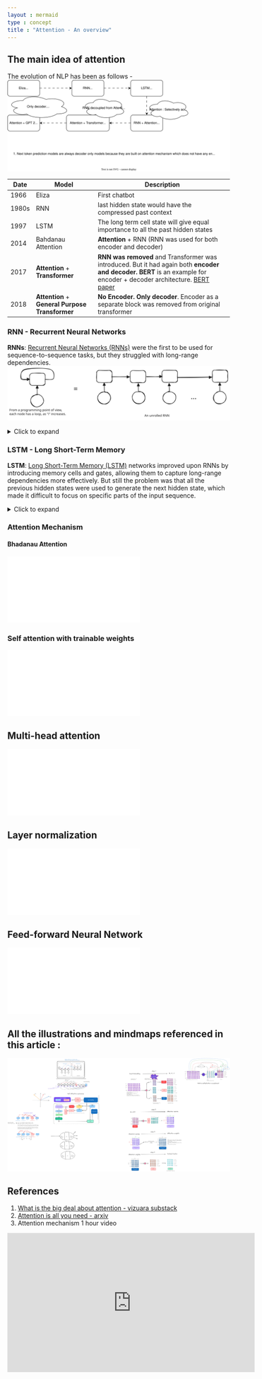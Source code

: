 ```yaml
---
layout : mermaid
type : concept
title : "Attention - An overview"
---
```

## The main idea of attention
The evolution of NLP has been as follows -
![](/images/genai/chronology.svg) 

|**Date** | **Model** | **Description** |
|---------|-----------|------------------|
1966 | Eliza | First chatbot |
1980s | RNN | last hidden state would have the compressed past context |
1997 | LSTM | The long term cell state will give equal importance to all the past hidden states|
2014 | Bahdanau Attention | **Attention** + RNN (RNN was used for both encoder and decoder) |
2017 | **Attention** + **Transformer** | **RNN was removed** and Transformer was introduced. But it had again both **encoder and decoder.** **BERT** is an example for encoder + decoder architecture. [BERT paper](https://arxiv.org/abs/1810.04805) |
2018 | **Attention** + **General Purpose Transformer** | **No Encoder. Only decoder**. Encoder as a separate block was removed from original transformer|

### RNN - Recurrent Neural Networks
**RNNs**: [Recurrent Neural Networks (RNNs)](https://samratkar.github.io/2025/02/01/RNN-theo.html) were the first to be used for sequence-to-sequence tasks, but they struggled with long-range dependencies.
![ ](/images/genai/rnn-unrolled.svg)
<details>
  <summary>Click to expand</summary>
  <img src="/images/genai/rnn-block.svg" alt="Description" width="300">
</details>

### LSTM - Long Short-Term Memory

**LSTM**: [Long Short-Term Memory (LSTM)](https://samratkar.github.io/2025/02/15/LSTM-theory.html) networks improved upon RNNs by introducing memory cells and gates, allowing them to capture long-range dependencies more effectively. But still the problem was that all the previous hidden states were used to generate the next hidden state, which made it difficult to focus on specific parts of the input sequence.
<details>
   <summary>Click to expand</summary>
      <video width="640" height="360" controls>
         <source src="/images/genai/lstm-visualization.mp4" type="video/mp4">
         Your browser does not support the video tag.
      </video>
</details>

### Attention Mechanism
#### Bhadanau Attention 
![](/assets/genai/attention/sub-notes/bhadanau-attention.md)

### Self attention with trainable weights
![](/assets/genai/attention/sub-notes/self-attention.md)

## Multi-head attention
![](/assets/genai/attention/sub-notes/multi-head-attention.md)

## Layer normalization
![](/assets/genai/attention/sub-notes/layer-normalization.md)

## Feed-forward Neural Network
![](/assets/genai/attention/sub-notes/feedforward.md)


## All the illustrations and mindmaps referenced in this article : 
![](/assets/genai/attention/excalidraws/attention/attention.excalidraw.png)
## References

1. [What is the big deal about attention - vizuara substack](https://substack.com/inbox/post/158574020)
2. [Attention is all you need - arxiv](https://arxiv.org/abs/1706.03762)
3. Attention mechanism 1 hour video 
<iframe width="560" height="315" src="https://www.youtube.com/embed/K45ze9Yd5UE?si=FAJ3YPArq9Wu-uQ3" title="YouTube video player" frameborder="0" allow="accelerometer; autoplay; clipboard-write; encrypted-media; gyroscope; picture-in-picture; web-share" referrerpolicy="strict-origin-when-cross-origin" allowfullscreen></iframe>


